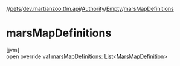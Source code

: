 //[pets](../../../../index.md)/[dev.martianzoo.tfm.api](../../index.md)/[Authority](../index.md)/[Empty](index.md)/[marsMapDefinitions](mars-map-definitions.md)

# marsMapDefinitions

[jvm]\
open override val [marsMapDefinitions](mars-map-definitions.md): [List](https://kotlinlang.org/api/latest/jvm/stdlib/kotlin.collections/-list/index.html)&lt;[MarsMapDefinition](../../../dev.martianzoo.tfm.data/-mars-map-definition/index.md)&gt;
